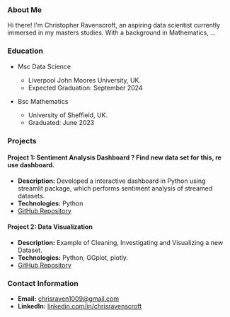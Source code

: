 

### About Me
Hi there! I'm Christopher Ravenscroft, an aspiring data scientist currently immersed in my masters studies. With a background in Mathematics,  ...

### Education

- Msc Data Science
  - Liverpool John Moores University, UK. 
  - Expected Graduation: September 2024

- Bsc Mathematics
  - University of Sheffield, UK. 
  - Graduated: June 2023



### Projects

#### Project 1: Sentiment Analysis Dashboard ? Find new data set for this, re use dashboard. 
- **Description:** Developed a interactive dashboard in Python using streamlit package, which performs sentiment analysis of streamed datasets. 
- **Technologies:** Python
- [GitHub Repository](link)

#### Project 2: Data Visualization 
- **Description:** Example of Cleaning, Investigating and Visualizing a new Dataset. 
- **Technologies:** Python, GGplot, plotly. 
- [GitHub Repository](link)


### Contact Information
- **Email:** chrisraven1009@gmail.com
- **LinkedIn:** [linkedin.com/in/chrisravenscroft](linkedin.com/in/chrisravenscroft)


<!---
ChrisRavo/ChrisRavo is a ✨ special ✨ repository because its `README.md` (this file) appears on your GitHub profile.
You can click the Preview link to take a look at your changes.
--->

